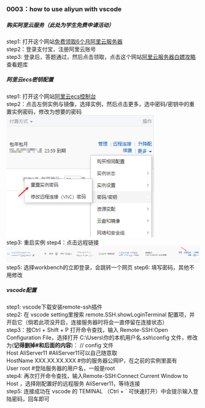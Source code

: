 ### 0003：how to use aliyun with vscode

##### 购买阿里云服务（此处为学生免费申请活动）
step1: 打开这个网站[免费领取6个月阿里云服务器](https://link.zhihu.com/?target=https%3A//developer.aliyun.com/adc/student)  
step2：登录支付宝，注册阿里云账号  
step3: 登录后，答题通过，然后点击领取，点击这个网站[阿里云服务器白嫖攻略](https://www.cnblogs.com/HGNET/p/12397741.html)查看题库

##### 阿里云ecs密钥配置
step1: 打开这个网站[阿里云ecs控制台](https://ecs.console.aliyun.com/)  
step2：点击左侧实例与镜像，选择实例，然后点击更多，选中密码/密钥中的重置实例密码，修改为想要的密码![重置密码](https://github.com/linyang23/Q-A-in-level-2/blob/master/photo/restartkey.png)  
step3: 重启实例
step4：点击远程链接![远程连接](https://github.com/linyang23/Q-A-in-level-2/blob/master/photo/farconnect.png)  
step5: 选择workbench的立即登录，会跳转一个网页
step6: 填写密码，其他不用修改

##### vscode配置
step1: vscode下载安装remote-ssh插件  
step2: 在 vscode setting里搜索 remote.SSH.showLoginTerminal 配置项，并开启它（倘若此项没开启，连接服务器时将会一直停留在连接状态）  
step3：按Ctrl + Shift + P 打开命令查找，输入 Remote-SSH:Open Configuration File，选择打开 C:\Users\你的本机用户名\.ssh\config 文件，修改为(**记得删掉#和后面的内容**)：
// config 文件  
Host AliServer11  #AliServer11可以自己随意取    
    HostName XXX.XX.XX.XXX  #你的服务器公网IP，在之前的实例里面有  
    User root  #登陆服务器的用户名，一般是root  
step4: 再次打开命令查找，输入Remote-SSH:Connect Current Window to Host ，选择刚配置好的远程服务 AliServer11，等待连接  
step5: 连接成功在 vscode 的 TEMINAL （Ctrl + ` 可快速打开）中会提示输入登陆密码，回车即可  

